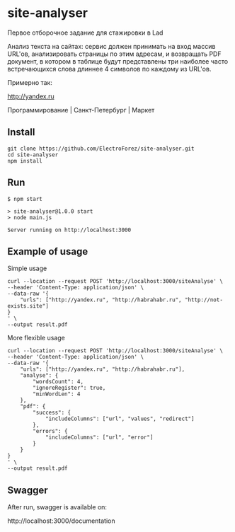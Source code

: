 # site-analyser

Первое отборочное задание для стажировки в Lad

Анализ текста на сайтах: сервис должен принимать на вход массив URL'ов, анализировать страницы по этим адресам, и возвращать PDF документ, в котором в таблице будут представлены три наиболее часто встречающихся слова длиннее 4 символов по каждому из URL'ов.

Примерно так:

http://yandex.ru

Программирование | Санкт-Петербург | Маркет

## Install
````
git clone https://github.com/ElectroForez/site-analyser.git
cd site-analyser
npm install
````

## Run

````
$ npm start

> site-analyser@1.0.0 start
> node main.js

Server running on http://localhost:3000

````

## Example of usage

Simple usage
````
curl --location --request POST 'http://localhost:3000/siteAnalyse' \
--header 'Content-Type: application/json' \
--data-raw '{
    "urls": ["http://yandex.ru", "http://habrahabr.ru", "http://not-exists.site"]
}
' \
--output result.pdf
````
More flexible usage
````
curl --location --request POST 'http://localhost:3000/siteAnalyse' \
--header 'Content-Type: application/json' \
--data-raw '{
    "urls": ["http://yandex.ru", "http://habrahabr.ru"],
    "analyse": {
        "wordsCount": 4,
        "ignoreRegister": true,
        "minWordLen": 4
    },
    "pdf": {
        "success": {
            "includeColumns": ["url", "values", "redirect"]
        },
        "errors": {
            "includeColumns": ["url", "error"]
        }
    }
}
' \
--output result.pdf
````

## Swagger
After run, swagger is available on:

http://localhost:3000/documentation
